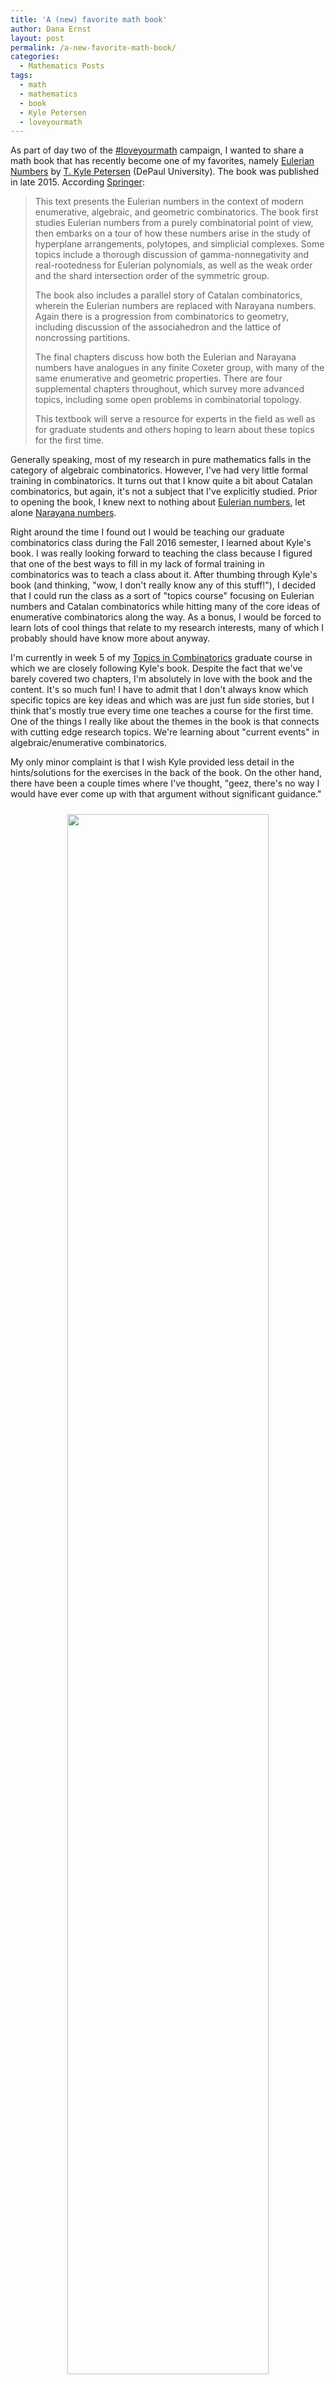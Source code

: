 ```yaml
---
title: 'A (new) favorite math book'
author: Dana Ernst
layout: post
permalink: /a-new-favorite-math-book/
categories:
  - Mathematics Posts
tags:
  - math
  - mathematics
  - book
  - Kyle Petersen
  - loveyourmath
---
```


As part of day two of the [#loveyourmath](https://twitter.com/hashtag/loveyourmath?src=hash) campaign, I wanted to share a math book that has recently become one of my favorites, namely [Eulerian Numbers](http://math.depaul.edu/tpeter21/Eulerian.html) by [T. Kyle Petersen](http://math.depaul.edu/tpeter21/index.html) (DePaul University). The book was published in late 2015.  According [Springer](http://www.springer.com/us/book/9781493930906):

<blockquote>
<p>This text presents the Eulerian numbers in the context of modern enumerative, algebraic, and geometric combinatorics. The book first studies Eulerian numbers from a purely combinatorial point of view, then embarks on a tour of how these numbers arise in the study of hyperplane arrangements, polytopes, and simplicial complexes. Some topics include a thorough discussion of gamma-nonnegativity and real-rootedness for Eulerian polynomials, as well as the weak order and the shard intersection order of the symmetric group.</p>

<p>The book also includes a parallel story of Catalan combinatorics, wherein the Eulerian numbers are replaced with Narayana numbers. Again there is a progression from combinatorics to geometry, including discussion of the associahedron and the lattice of noncrossing partitions.</p>

<p>The final chapters discuss how both the Eulerian and Narayana numbers have analogues in any finite Coxeter group, with many of the same enumerative and geometric properties. There are four supplemental chapters throughout, which survey more advanced topics, including some open problems in combinatorial topology.</p>

<p>This textbook will serve a resource for experts in the field as well as for graduate students and others hoping to learn about these topics for the first time.​</p>
</blockquote>

Generally speaking, most of my research in pure mathematics falls in the category of algebraic combinatorics.  However, I've had very little formal training in combinatorics.  It turns out that I know quite a bit about Catalan combinatorics, but again, it's not a subject that I've explicitly studied.  Prior to opening the book, I knew next to nothing about [Eulerian numbers](https://en.wikipedia.org/wiki/Eulerian_number), let alone [Narayana numbers](https://en.wikipedia.org/wiki/Narayana_number).

Right around the time I found out I would be teaching our graduate combinatorics class during the Fall 2016 semester, I learned about Kyle's book.  I was really looking forward to teaching the class because I figured that one of the best ways to fill in my lack of formal training in combinatorics was to teach a class about it.  After thumbing through Kyle's book (and thinking, "wow, I don't really know any of this stuff!"), I decided that I could run the class as a sort of "topics course" focusing on Eulerian numbers and Catalan combinatorics while hitting many of the core ideas of enumerative combinatorics along the way.  As a bonus, I would be forced to learn lots of cool things that relate to my research interests, many of which I probably should have know more about anyway.

I'm currently in week 5 of my [Topics in Combinatorics](https://dcernst.github.io/teaching/mat526f16/) graduate course in which we are closely following Kyle's book.  Despite the fact that we've barely covered two chapters, I'm absolutely in love with the book and the content.  It's so much fun!  I have to admit that I don't always know which specific topics are key ideas and which was are just fun side stories, but I think that's mostly true every time one teaches a course for the first time. One of the things I really like about the themes in the book is that connects with cutting edge research topics.  We're learning about "current events" in algebraic/enumerative combinatorics.

My only minor complaint is that I wish Kyle provided less detail in the hints/solutions for the exercises in the back of the book.  On the other hand, there have been a couple times where I've thought, "geez, there's no way I would have ever come up with that argument without significant guidance."

<center>
<img src="{{ site.baseurl }}/images/EulerianNumbers.jpg" class="img-responsive" width="80%" img style="margin-top: 10px" />
</center>

*Note:* The [#loveyourmath](https://twitter.com/hashtag/loveyourmath?src=hash) 5-day campaign is sponsored by the [Mathematical Association of America](http:maa.org).  The goal of the campaign is to engage a general audience across a broad representation of mathematics, whether it is biology, patterns, textbooks, art, or puzzles.  
